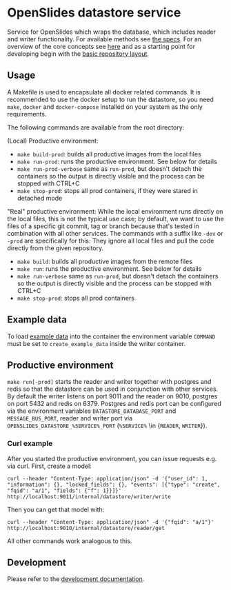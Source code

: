 # OpenSlides datastore service

Service for OpenSlides which wraps the database, which includes reader and writer functionality. For available methods see [the specs](https://github.com/OpenSlides/OpenSlides/blob/openslides4-dev/docs/interfaces/datastore-service.txt). For an overview of the core concepts see [here](docs/concepts.md) and as a starting point for developing begin with the [basic repository layout](docs/layout.md).

## Usage
A Makefile is used to encapsulate all docker related commands. It is recommended to use the docker setup to run the datastore, so you need `make`, `docker` and `docker-compose` installed on your system as the only requirements.

The following commands are available from the root directory:

(Local) Productive environment:
- `make build-prod`: builds all productive images from the local files
- `make run-prod`: runs the productive environment. See below for details
- `make run-prod-verbose` same as `run-prod`, but doesn't detach the containers so the output is directly visible and the process can be stopped with CTRL+C
- `make stop-prod`: stops all prod containers, if they were stared in detached mode

"Real" productive environment:
While the local environment runs directly on the local files, this is not the typical use case; by default, we want to use the files of a specific git commit, tag or branch because that's tested in combination with all other services. The commands with a suffix like `-dev` or `-prod` are specifically for this: They ignore all local files and pull the code directly from the given repository.
- `make build`: builds all productive images from the remote files
- `make run`: runs the productive environment. See below for details
- `make run-verbose` same as `run-prod`, but doesn't detach the containers so the output is directly visible and the process can be stopped with CTRL+C
- `make stop-prod`: stops all prod containers

## Example data

To load [example data](https://github.com/OpenSlides/OpenSlides/blob/openslides4-dev/docs/example-data.json) into the container the environment variable `COMMAND` must be set to `create_example_data` inside the writer container.

## Productive environment

`make run[-prod]` starts the reader and writer together with postgres and redis so that the datastore can be used in conjunction with other services. By default the writer listens on port 9011 and the reader on 9010, postgres on port 5432 and redis on 6379. Postgres and redis port can be configured via the environment variables `DATASTORE_DATABASE_PORT` and `MESSAGE_BUS_PORT`, reader and writer port via `OPENSLIDES_DATASTORE_%SERVICE%_PORT` (`%SERVICE%` \in {`READER`, `WRITER`}). 

### Curl example

After you started the productive environment, you can issue requests e.g. via curl. First, create a model:

    curl --header "Content-Type: application/json" -d '{"user_id": 1, "information": {}, "locked_fields": {}, "events": [{"type": "create", "fqid": "a/1", "fields": {"f": 1}}]}' http://localhost:9011/internal/datastore/writer/write

Then you can get that model with:

    curl --header "Content-Type: application/json" -d '{"fqid": "a/1"}' http://localhost:9010/internal/datastore/reader/get

All other commands work analogous to this.

## Development

Please refer to the [development documentation](docs/development.md).
